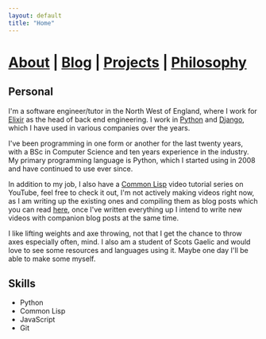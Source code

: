 ```yaml
---
layout: default
title: "Home"
---
```


# [About](about.markdown) | [Blog](blog.markdown) | [Projects](projects.markdown) | [Philosophy](philosophy.markdown)

## Personal

I'm a software engineer/tutor in the North West of England, where I work for [Elixir](https://www.elixirsoftware.co.uk/) as the head of back end engineering. I work in [Python](https://www.python.org/) and [Django](https://www.djangoproject.com/), which I have used in various companies over the years.

I've been programming in one form or another for the last twenty years, with a BSc in Computer Science and ten years experience in the industry. My primary programming language is Python, which I started using in 2008 and have continued to use ever since.

In addition to my job, I also have a [Common Lisp](https://www.youtube.com/channel/UC1J47RqBfY6VgLUZ5YSYkqw) video tutorial series on YouTube, feel free to check it out, I'm not actively making videos right now, as I am writing up the existing ones and compiling them as blog posts which you can read [here](blog.markdown), once I've written everything up I intend to write new videos with companion blog posts at the same time.

I like lifting weights and axe throwing, not that I get the chance to throw axes especially often, mind. I also am a student of Scots Gaelic and would love to see some resources and languages using it. Maybe one day I'll be able to make some myself.

## Skills

- Python
- Common Lisp
- JavaScript
- Git
